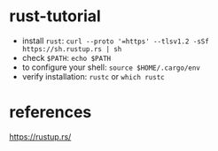 # rust-tutorial

- install `rust`: `curl --proto '=https' --tlsv1.2 -sSf https://sh.rustup.rs | sh`
- check `$PATH`: `echo $PATH`
- to configure your shell: `source $HOME/.cargo/env`
- verify installation: `rustc` or `which rustc`

# references

https://rustup.rs/
